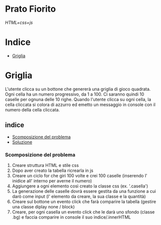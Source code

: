 # Prato Fiorito

_HTML+css+js_

# Indice

- [Griglia](#griglia)

# Griglia

L'utente clicca su un bottone che genererà una griglia di gioco quadrata.
Ogni cella ha un numero progressivo, da 1 a 100.
Ci saranno quindi 10 caselle per ognuna delle 10 righe.
Quando l'utente clicca su ogni cella, la cella cliccata si colora di azzurro ed emetto un messaggio in console con il numero della cella cliccata.

## indice

- [Scomposizione del problema](#scomposizione-del-problema)
- [Soluzione](#soluzioione)

### Scomposizione del problema

1. Creare struttura HTML e stile css
2. Dopo aver creato la tabella ricrearla in js
3. Creare un ciclo for che giri 100 volte e crei 100 caselle (inserendo l' inidice all' interno per averne il numero)
4. Aggiungere a ogni elemento così creato la classe css (ex. '.casella')
5. La generazione delle caselle dovrà essere gestita da una funzione a cui darò come input (l' elemento da creare, la sua classe e la quantità)
6. Creare sul bottone un evento click che farà comparire la tabella (gestire una classe diplay none / block)
7. Creare, per ogni casella un evento click che le darà uno sfondo (classe .bg) e faccia comparire in console il suo indice/.innerHTML
